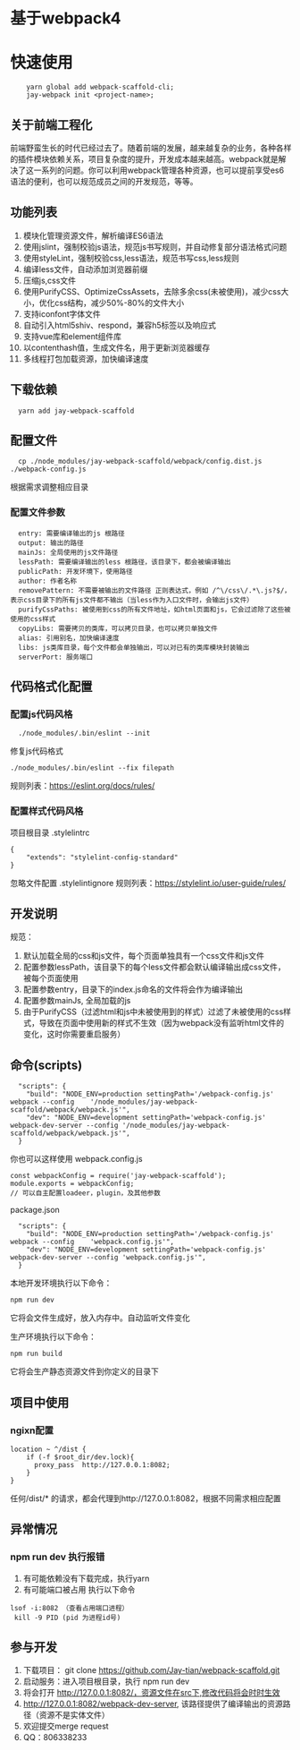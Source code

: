 # 基于webpack4

# 快速使用
```
    yarn global add webpack-scaffold-cli;
    jay-webpack init <project-name>;
```

## 关于前端工程化
前端野蛮生长的时代已经过去了。随着前端的发展，越来越复杂的业务，各种各样的插件模块依赖关系，项目复杂度的提升，开发成本越来越高。webpack就是解决了这一系列的问题。你可以利用webpack管理各种资源，也可以提前享受es6语法的便利，也可以规范成员之间的开发规范，等等。

## 功能列表
1. 模块化管理资源文件，解析编译ES6语法
2. 使用jslint，强制校验js语法，规范js书写规则，并自动修复部分语法格式问题
3. 使用styleLint，强制校验css,less语法，规范书写css,less规则
4. 编译less文件，自动添加浏览器前缀
5. 压缩js,css文件
6. 使用PurifyCSS、OptimizeCssAssets，去除多余css(未被使用)，减少css大小，优化css结构，减少50%-80%的文件大小
7. 支持iconfont字体文件
8. 自动引入html5shiv、respond，兼容h5标签以及响应式
9. 支持vue库和element组件库
10. 以contenthash值，生成文件名，用于更新浏览器缓存
11. 多线程打包加载资源，加快编译速度

## 下载依赖
```
  yarn add jay-webpack-scaffold
```

## 配置文件
```
  cp ./node_modules/jay-webpack-scaffold/webpack/config.dist.js ./webpack-config.js
```
根据需求调整相应目录

### 配置文件参数
```
  entry: 需要编译输出的js 根路径
  output: 输出的路径
  mainJs: 全局使用的js文件路径
  lessPath: 需要编译输出的less 根路径，该目录下，都会被编译输出
  publicPath: 开发环境下，使用路径
  author: 作者名称
  removePattern: 不需要被输出的文件路径 正则表达式，例如 /^\/css\/.*\.js?$/，表示css目录下的所有js文件都不输出（当less作为入口文件时，会输出js文件）
  purifyCssPaths: 被使用到css的所有文件地址，如html页面和js，它会过滤除了这些被使用的css样式
  copyLibs: 需要拷贝的类库，可以拷贝目录，也可以拷贝单独文件
  alias: 引用别名，加快编译速度
  libs: js类库目录，每个文件都会单独输出，可以对已有的类库模块封装输出
  serverPort: 服务端口
```

## 代码格式化配置

### 配置js代码风格
```
  ./node_modules/.bin/eslint --init
```
修复js代码格式
```
./node_modules/.bin/eslint --fix filepath
```
规则列表：https://eslint.org/docs/rules/

### 配置样式代码风格
项目根目录 .stylelintrc
```
{
    "extends": "stylelint-config-standard"
}
```
忽略文件配置 .stylelintignore
规则列表：https://stylelint.io/user-guide/rules/

## 开发说明
规范： 
1. 默认加载全局的css和js文件，每个页面单独具有一个css文件和js文件
2. 配置参数lessPath，该目录下的每个less文件都会默认编译输出成css文件，被每个页面使用
3. 配置参数entry，目录下的index.js命名的文件将会作为编译输出
4. 配置参数mainJs, 全局加载的js
5. 由于PurifyCSS（过滤html和js中未被使用到的样式）过滤了未被使用的css样式，导致在页面中使用新的样式不生效（因为webpack没有监听html文件的变化，这时你需要重启服务）

## 命令(scripts)
```
  "scripts": {
    "build": "NODE_ENV=production settingPath='/webpack-config.js' webpack --config    '/node_modules/jay-webpack-scaffold/webpack/webpack.js'",
    "dev": "NODE_ENV=development settingPath='webpack-config.js' webpack-dev-server --config '/node_modules/jay-webpack-scaffold/webpack/webpack.js'",
  }
```

你也可以这样使用
webpack.config.js
```
const webpackConfig = require('jay-webpack-scaffold');
module.exports = webpackConfig;
// 可以自主配置loadeer，plugin，及其他参数
```
package.json
```
  "scripts": {
    "build": "NODE_ENV=production settingPath='/webpack-config.js' webpack --config    'webpack.config.js'",
    "dev": "NODE_ENV=development settingPath='webpack-config.js' webpack-dev-server --config 'webpack.config.js'",
  }
```

本地开发环境执行以下命令：
```
npm run dev
```
它将会文件生成好，放入内存中。自动监听文件变化
<br/>

生产环境执行以下命令：
```
npm run build
```
它将会生产静态资源文件到你定义的目录下

## 项目中使用

### ngixn配置
```
location ~ ^/dist {
	if (-f $root_dir/dev.lock){
      proxy_pass  http://127.0.0.1:8082;
	}
}
```
任何/dist/* 的请求，都会代理到http://127.0.0.1:8082，根据不同需求相应配置

## 异常情况

### npm run dev 执行报错
1. 有可能依赖没有下载完成，执行yarn
2. 有可能端口被占用 执行以下命令
```
lsof -i:8082 （查看占用端口进程）
 kill -9 PID (pid 为进程id号)
```

## 参与开发
1. 下载项目： git clone https://github.com/Jay-tian/webpack-scaffold.git
2. 启动服务：进入项目根目录，执行 npm run dev
3. 将会打开 http://127.0.0.1:8082/，资源文件在src下,修改代码将会时时生效
4. http://127.0.0.1:8082/webpack-dev-server, 该路径提供了编译输出的资源路径（资源不是实体文件）
5. 欢迎提交merge request
6. QQ：806338233 

